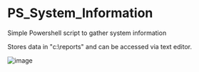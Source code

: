 # PS_System_Information
Simple Powershell script to gather system information

Stores data in "c:\reports" and can be accessed via text editor. 

![image](https://github.com/djware/PS_System_Information/assets/85318457/5ca895e2-7860-483c-9995-38f6d6deffa4)
